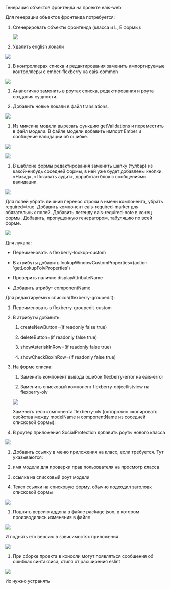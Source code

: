 Генерация объектов фронтенда на проекте eais-web

Для генерации объектов фронтенда потребуется:

1.  Сгенерировать объекты фронтенда (класса и L, E формы):

    ![](media/02f4485903c2c9a1cdaab8f9fd75e645.png)

2.  Удалить english локали

![](media/0c38b93d4af31b5ed2551ec4bdea8b96.png)

1.  В контроллерах списка и редактирования заменить импортируемые контроллеры с
    ember-flexberry на eais-common

![](media/9511389f57bac2b304ab0886198a6b31.png)

1.  Аналогично заменить в роутах списка, редактирования и роута создания
    сущности.

2.  Добавить новые локали в файл translations.

![](media/c1401963e60bbad9d6c3f6a24ea628dc.png)

1.  Из миксина модели вырезать функцию getValidations и переместить в файл
    модели. В файле модели добавить импорт Ember и сообщение валидации об
    ошибке.

![](media/f84bbbc7ff084a26a19ad7ef1a3a32d9.png)

![](media/db5566611af153a67487a4efbedebab1.png)

1.  В шаблоне формы редактирования заменить шапку (тулбар) из какой-нибудь
    соседней формы, в ней уже будет добавлены кнопки: «Назад», «Показать аудит»,
    доработан блок с сообщениями валидации.

![](media/997d4dd674f5fa0ba05088c18000fe91.png)

Для полей убрать лишний перенос строки в имени компонента, убрать required=true.
Добавить компонент eais-required-marker для обязательных полей. Добавить легенду
eais-required-note в конец формы. Добавить, пропущенную генератором, табуляцию
по всей форме.

![](media/b81387d30c7342c22a8274009cda7b5b.png)

Для лукапа:

-   Переименовать в flexberry-lookup-custom

-   В атрибуты добавить lookupWindowCustomProperties=(action
    'getLookupFolvProperties')

-   Проверить наличие displayAttributeName

-   Добавить атрибут componentName

Для редактируемых списков(flexberry-groupedit):

1.  Переименовать в flexberry-groupedit-custom

2.  В атрибуты добавить:

    1.  createNewButton=(if readonly false true)

    2.  deleteButton=(if readonly false true)

    3.  showAsteriskInRow=(if readonly false true)

    4.  showCheckBoxInRow=(if readonly false true)

3.  На форме списка:

    1.  Заменить компонент вывода ошибок flexberry-error на eais-error

    2.  Заменить списковый компонент flexberry-objectlistview на flexberry-olv

    ![](media/8e83271de55fa86120751f11a8132302.png)

    Заменить тело компонента flexberry-olv (осторожно скопировать свойства между
    modelName и componentName из соседней списковой формы):

4.  В роутер приложения SocialProtection добавить роуты нового класса

![](media/419b3243959a4a96f01890cf2a9d5824.png)

1.  Добавить ссылку в меню приложения на класс, если требуется. Тут указываются:

2.  имя модели для проверки прав пользователя на просмотр класса

3.  ссылка на списковый роут модели

4.  Текст ссылки на списковую форму, обычно подходил заголовк списковой формы

![](media/5f6667f4f833e434d10ccb8247710606.png)

1.  Поднять версию аддона в файле package.json, в котором производились
    изменения в файле

![](media/fd65607317aad44444f08cf8cc26f493.png)

И поднять его версию в зависимостях приложения

![](media/e2cb51b31dcb4351878599f4ed819874.png)

1.  При сборке проекта в консоли могут появляться сообщения об ошибках
    синтаксиса, стиля от расширения eslint

![](media/b46f23e410886d9a06b00fa62386e763.png)

Их нужно устранять
